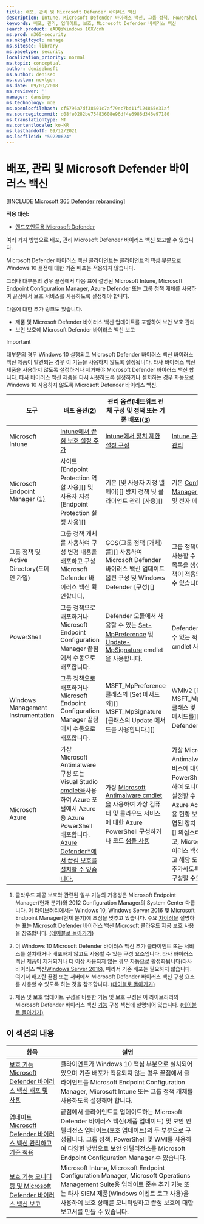 ```yaml
---
title: 배포, 관리 및 Microsoft Defender 바이러스 백신
description: Intune, Microsoft Defender 바이러스 백신, 그룹 정책, PowerShell 또는 WMI를 Microsoft Endpoint Configuration Manager 배포하고 관리할 수 있습니다.
keywords: 배포, 관리, 업데이트, 보호, Microsoft Defender 바이러스 백신
search.product: eADQiWindows 10XVcnh
ms.prod: m365-security
ms.mktglfcycl: manage
ms.sitesec: library
ms.pagetype: security
localization_priority: normal
ms.topic: conceptual
author: denisebmsft
ms.author: deniseb
ms.custom: nextgen
ms.date: 09/03/2018
ms.reviewer: ''
manager: dansimp
ms.technology: mde
ms.openlocfilehash: cf5796a7df38601c7af79ec7bd11f124865e31af
ms.sourcegitcommit: d08fe0282be75483608e96df4e6986d346e97180
ms.translationtype: MT
ms.contentlocale: ko-KR
ms.lasthandoff: 09/12/2021
ms.locfileid: "59220624"
---
```

# <a name="deploy-manage-and-report-on-microsoft-defender-antivirus"></a>배포, 관리 및 Microsoft Defender 바이러스 백신

[!INCLUDE [Microsoft 365 Defender rebranding](../../includes/microsoft-defender.md)]


**적용 대상:**

- [엔드포인트용 Microsoft Defender](/microsoft-365/security/defender-endpoint/)

여러 가지 방법으로 배포, 관리 Microsoft Defender 바이러스 백신 보고할 수 있습니다.

Microsoft Defender 바이러스 백신 클라이언트는 클라이언트의 핵심 부분으로 Windows 10 끝점에 대한 기존 배포는 적용되지 않습니다.

그러나 대부분의 경우 끝점에서 다음 표에 설명된 Microsoft Intune, Microsoft Endpoint Configuration Manager, Azure Defender 또는 그룹 정책 개체를 사용하여 끝점에서 보호 서비스를 사용하도록 설정해야 합니다.

다음에 대한 추가 링크도 있습니다.

- 제품 및 Microsoft Defender 바이러스 백신 업데이트를 포함하여 보안 보호 관리
- 보안 보호에 Microsoft Defender 바이러스 백신 보고

> [!IMPORTANT]
> 대부분의 경우 Windows 10 실행되고 Microsoft Defender 바이러스 백신 바이러스 백신 제품이 발견되는 경우 이 기능을 사용하지 않도록 설정됩니다. 타사 바이러스 백신 제품을 사용하지 않도록 설정하거나 제거해야 Microsoft Defender 바이러스 백신 합니다. 타사 바이러스 백신 제품을 다시 사용하도록 설정하거나 설치하는 경우 자동으로 Windows 10 사용하지 않도록 Microsoft Defender 바이러스 백신.

도구|배포 옵션(<a href="#fn2" id="ref2">2</a>)|관리 옵션(네트워크 전체 구성 및 정책 또는 기준 배포)([3](#fn3))|보고 옵션
---|---|---|---
Microsoft Intune|[Intune에서 끝점 보호 설정 추가](/intune/endpoint-protection-configure)|[Intune에서 장치 제한 설정 구성](/intune/device-restrictions-configure)| [Intune 콘솔을 사용하여 장치 관리](/intune/device-management)
Microsoft Endpoint Manager ([1)](#fn1)|사이트 [Endpoint Protection 역할 사용][] 및 사용자 지정 [Endpoint Protection 설정 사용][]|기본 [및 사용자 지정 맬웨어][] 방지 정책 및 클라이언트 관리 [사용][]|기본 [Configuration Manager 모니터링 작업 영역][] 및 전자 메일 경고 [사용][]
그룹 정책 및 Active Directory(도메인 가입)|그룹 정책 개체를 사용하여 구성 변경 내용을 배포하고 구성 Microsoft Defender 바이러스 백신 확인합니다.|GOS(그룹 정책 [개체)를][] 사용하여 Microsoft Defender 바이러스 백신 업데이트 옵션 구성 및 Windows Defender [구성][]|그룹 정책에서는 끝점 보고를 사용할 수 없습니다. 그룹 정책 목록을 생성하여 설정 또는 정책이 적용되지 [않는지 확인할 수 있습니다.][]
PowerShell|그룹 정책으로 배포하거나 Microsoft Endpoint Configuration Manager 끝점에서 수동으로 배포합니다.|Defender 모듈에서 사용할 수 있는 [Set-MpPreference] 및 [Update-MpSignature] cmdlet을 사용합니다.|Defender 모듈에서 사용할 수 있는 적절한 [Get- cmdlet 사용][]
Windows Management Instrumentation|그룹 정책으로 배포하거나 Microsoft Endpoint Configuration Manager 끝점에서 수동으로 배포합니다.|MSFT_MpPreference 클래스의 [Set 메서드와][] MSFT_MpSignature [클래스의 Update 메서드를 사용합니다.][]|WMIv2 [Provider에서][] MSFT_MpComputerStatus 클래스 및 관련 클래스의 [get 메서드를][] Windows Defender 사용합니다.
Microsoft Azure|가상 Microsoft Antimalware 구성 또는 Visual Studio [cmdlet을](/azure/security/azure-security-antimalware#antimalware-deployment-scenarios)사용하여 Azure 포털에서 Azure용 Azure PowerShell 배포합니다. [Azure Defender*에서 끝점 보호를 설치할 수 있습니다.](/azure/security-center/security-center-install-endpoint-protection)|가상 [Microsoft Antimalware cmdlet을](/azure/security/azure-security-antimalware#enable-and-configure-antimalware-using-powershell-cmdlets) 사용하여 가상 컴퓨터 및 클라우드 서비스에 대한 Azure PowerShell 구성하거나 코드 [샘플 사용](https://gallery.technet.microsoft.com/Antimalware-For-Azure-5ce70efe)|가상 Microsoft Antimalware 및 클라우드 서비스에 대한 Azure PowerShell [cmdlet을](/azure/security/azure-security-antimalware#enable-and-configure-antimalware-using-powershell-cmdlets) 사용하여 모니터링을 사용하도록 설정할 수 있습니다. 또한 Azure Active Directory 사용 현황 보고서를 검토하여 감염된 장치 보고서를 비롯한 [][] 의심스러운 활동을 파악하고, Microsoft Defender 바이러스 백신 이벤트를 보고하고 해당 도구를 AAD의 앱으로 추가하도록 SIEM [도구를][] 구성할 수도 있습니다.

1. <span id="fn1" />클라우드 제공 보호와 관련된 일부 기능의 가용성은 Microsoft Endpoint Manager(현재 분기)와 2012 Configuration Manager의 System Center 다릅니다. 이 라이브러리에서는 Windows 10, Windows Server 2016 및 Microsoft Endpoint Manager(현재 분기)에 초점을 맞추고 있습니다. 주요 [차이점을](cloud-protection-microsoft-defender-antivirus.md) 설명하는 표는 Microsoft Defender 바이러스 백신 Microsoft 클라우드 제공 보호 사용을 참조합니다. [(테이블로 돌아가기)](#ref2)

2. <span id="fn2" />이 Windows 10 Microsoft Defender 바이러스 백신 추가 클라이언트 또는 서비스를 설치하거나 배포하지 않고도 사용할 수 있는 구성 요소입니다. 타사 바이러스 백신 제품이 제거되거나 더 이상 사용되지 않는 경우 자동으로 활성화됩니다(타사 바이러스 백신[Windows Server 2016).](microsoft-defender-antivirus-on-windows-server.md) 따라서 기존 배포는 필요하지 않습니다. 여기서 배포란 끝점 또는 서버에서 Microsoft Defender 바이러스 백신 구성 요소를 사용할 수 있도록 하는 것을 참조합니다. [(테이블로 돌아가기)](#ref2)

3. <span id="fn3" />제품 및 보호 업데이트 구성을 비롯한 기능 및 보호 구성은 이 라이브러리의 Microsoft Defender 바이러스 백신 [기능](configure-notifications-microsoft-defender-antivirus.md) 구성 섹션에 설명되어 있습니다. [(테이블로 돌아가기)](#ref2)

[Endpoint Protection 지점 사이트 시스템 역할]: /configmgr/protect/deploy-use/endpoint-protection-site-role
[기본 및 사용자 지정된 맬웨어 방지 정책]:  /configmgr/protect/deploy-use/endpoint-antimalware-policies
[클라이언트 관리]:  /configmgr/core/clients/manage/manage-clients
[사용자 Endpoint Protection 설정으로 사용자 지정 설정 사용]:  /configmgr/protect/deploy-use/endpoint-protection-configure-client
[Configuration Manager 모니터링 작업 영역]:  /configmgr/protect/deploy-use/monitor-endpoint-protection
[전자 메일 알림]:  /configmgr/protect/deploy-use/endpoint-configure-alerts
[Deploy the Microsoft Intune client to endpoints]: /intune/deploy-use/help-secure-windows-pcs-with-endpoint-protection-for-microsoft-intune
[custom Intune policy]:  /intune/deploy-use/help-secure-windows-pcs-with-endpoint-protection-for-microsoft-intune#configure-microsoft-intune-endpoint-protection
 [custom Intune policy]:  /intune/deploy-use/help-secure-windows-pcs-with-endpoint-protection-for-microsoft-intune#configure-microsoft-intune-endpoint-protection
[manage tasks]: /intune/deploy-use/help-secure-windows-pcs-with-endpoint-protection-for-microsoft-intune#choose-management-tasks-for-endpoint-protection
[Monitor endpoint protection in the Microsoft Intune administration console]: /intune/deploy-use/help-secure-windows-pcs-with-endpoint-protection-for-microsoft-intune#monitor-endpoint-protection
[MSFT_MpPreference 클래스의 Set 메서드]:  /previous-versions/windows/desktop/defender/set-msft-mppreference
[MSFT_MpSignature 메서드]:  /previous-versions/windows/desktop/defender/set-msft-mppreference
[MSFT_MpComputerStatus]:  /previous-versions/windows/desktop/defender/msft-mpcomputerstatus
[Windows Defender WMIv2 공급자]: /previous-versions/windows/desktop/defender/windows-defender-wmiv2-apis-portal
[Set-MpPreference]:  https://technet.microsoft.com/itpro/powershell/windows/defender/set-mppreference.md
[Update-MpSignature]: /powershell/module/defender/update-mpsignature
[Defender 모듈에서 사용 가능한 Get- cmdlet]: /powershell/module/defender/
[사용자에 대한 업데이트 옵션 Microsoft Defender 바이러스 백신]: manage-updates-baselines-microsoft-defender-antivirus.md
[Windows Defender 기능 구성]: configure-microsoft-defender-antivirus-features.md
[그룹 정책 - 설정 또는 정책이 적용되지 않는지 확인]: /previous-versions/windows/it-pro/windows-server-2008-R2-and-2008/cc771389(v=ws.11)
[감염된 장치일 수 있습니다.]: /azure/active-directory/active-directory-reporting-sign-ins-from-possibly-infected-devices
[Microsoft Defender 바이러스 백신 이벤트]: troubleshoot-microsoft-defender-antivirus.md

## <a name="in-this-section"></a>이 섹션의 내용

항목 | 설명
---|---
[보호 기능 Microsoft Defender 바이러스 백신 배포 및 사용](deploy-microsoft-defender-antivirus.md) | 클라이언트가 Windows 10 핵심 부분으로 설치되어 있으며 기존 배포가 적용되지 않는 경우 끝점에서 클라이언트를 Microsoft Endpoint Configuration Manager, Microsoft Intune 또는 그룹 정책 개체를 사용하도록 설정해야 합니다.
[업데이트 Microsoft Defender 바이러스 백신 관리하고 기준 적용](manage-updates-baselines-microsoft-defender-antivirus.md) | 끝점에서 클라이언트를 업데이트하는 Microsoft Defender 바이러스 백신(제품 업데이트) 및 보안 인텔리전스 업데이트(보호 업데이트)의 두 부분으로 구성됩니다. 그룹 정책, PowerShell 및 WMI를 사용하여 다양한 방법으로 보안 인텔리전스를 Microsoft Endpoint Configuration Manager 수 있습니다.
[보호 기능 모니터링 및 Microsoft Defender 바이러스 백신 보고](report-monitor-microsoft-defender-antivirus.md) | Microsoft Intune, Microsoft Endpoint Configuration Manager, Microsoft Operations Management Suite용 업데이트 준수 추가 기능 또는 타사 SIEM 제품(Windows 이벤트 로그 사용)을 사용하여 보호 상태를 모니터링하고 끝점 보호에 대한 보고서를 만들 수 있습니다.